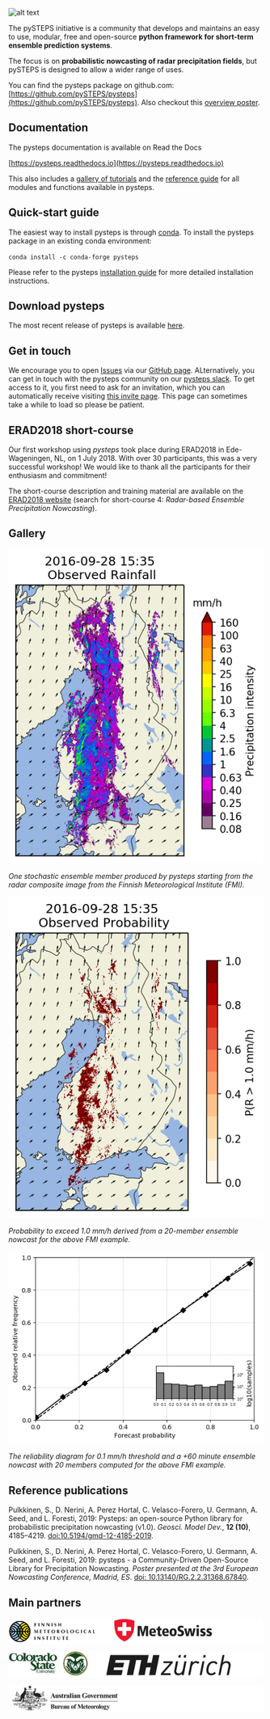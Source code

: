 [logo]: https://avatars3.githubusercontent.com/u/40021569?s=200&v=4
![alt text][logo]

The pySTEPS initiative  is a community that develops and maintains an easy to use, modular, free and open-source **python framework for short-term ensemble prediction systems**.

The focus is on **probabilistic nowcasting of radar precipitation fields**, but pySTEPS is designed to allow a wider range of uses.

You can find the pysteps package on github.com: [https://github.com/pySTEPS/pysteps](https://github.com/pySTEPS/pysteps). Also checkout this [overview poster](https://www.researchgate.net/publication/332781022_pysteps_-_a_Community-Driven_Open-Source_Library_for_Precipitation_Nowcasting).

## Documentation

The pysteps documentation is available on Read the Docs

[https://pysteps.readthedocs.io](https://pysteps.readthedocs.io)

This also includes a [gallery of tutorials](https://pysteps.readthedocs.io/en/latest/auto_examples/index.html) and the [reference guide](https://pysteps.readthedocs.io/en/latest/pysteps_reference/index.html) for all modules and functions available in pysteps.

## Quick-start guide


The easiest way to install pysteps is through [conda](https://anaconda.org/conda-forge/pysteps). To install the pysteps package in an existing conda environment:

`conda install -c conda-forge pysteps`

Please refer to the pysteps [installation guide](https://pysteps.readthedocs.io/en/latest/user_guide/install_pysteps.html) for more detailed installation instructions.

## Download pysteps

The most recent release of pysteps is available [here](https://github.com/pySTEPS/pysteps/releases).

## Get in touch

We encourage you to open [Issues](https://github.com/pySTEPS/pysteps/issues) via our [GitHub page](https://github.com/pySTEPS/pysteps). ALternatively, you can get in touch with the pysteps community on our [pysteps slack](https://pysteps.slack.com/). To get access to it, you first need to ask for an invitation, which you can automatically receive visiting [this invite page](https://pysteps-slackin.herokuapp.com/). This page can sometimes take a while to load so please be patient.

## ERAD2018 short-course

Our first workshop using *pysteps* took place during ERAD2018 in Ede-Wageningen, NL, on 1 July 2018. With over 30 participants, this was a very successful workshop! We would like to thank all the participants for their enthusiasm and commitment!

The short-course description and training material are available on the [ERAD2018 website](https://www.erad2018.nl/short-courses/) (search for short-course 4: *Radar-based Ensemble Precipitation Nowcasting*).

## Gallery

![](figs/201609281600_stoch_8levels.gif)

*One stochastic ensemble member produced by pysteps starting from the radar composite image from the Finnish Meteorological Institute (FMI).*

![](figs/201609281600_prob1.0_8levels.gif)

*Probability to exceed 1.0 mm/h derived from a 20-member ensemble nowcast for the above FMI example.*

![](figs/fmi_reldiag_060_005_thr0.1.png)

*The reliability diagram for 0.1 mm/h threshold and a +60 minute ensemble nowcast with 20 members computed for the above FMI example.*

## Reference publications

Pulkkinen, S., D. Nerini, A. Perez Hortal, C. Velasco-Forero, U. Germann,
A. Seed, and L. Foresti, 2019:  Pysteps:  an open-source Python library for
probabilistic precipitation nowcasting (v1.0). *Geosci. Model Dev.*, **12 (10)**,
4185–4219. [doi:10.5194/gmd-12-4185-2019](https://doi.org/10.5194/gmd-12-4185-2019).

Pulkkinen, S., D. Nerini, A. Perez Hortal, C. Velasco-Forero, U. Germann, A. Seed, and
L. Foresti, 2019: pysteps - a Community-Driven Open-Source Library for
Precipitation Nowcasting. *Poster presented at the 3rd European Nowcasting
Conference, Madrid, ES*. [doi: 10.13140/RG.2.2.31368.67840](https://doi.org/10.13140/RG.2.2.31368.67840).

## Main partners
<pre style="background-color: white;"><img src="figs/logo_fmi.png" alt="drawing" height="50"/>    <img src="figs/logo_mch.png" alt="drawing" height="50"/></pre>

<pre style="background-color: white;"><img src="figs/logo_csu.jpg" alt="drawing" height="50"/>    <img src="figs/logo_ethz.jpg" alt="drawing" height="45"/></pre>

<pre style="background-color: white;"> <img src="figs/logo_bom.png" alt="drawing" height="50"/></pre>
